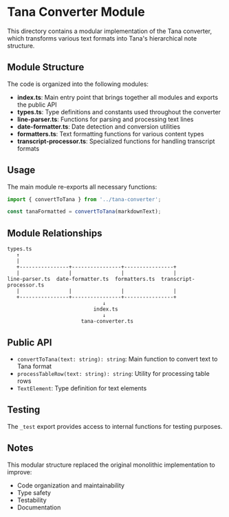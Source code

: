 # Tana Converter Module

This directory contains a modular implementation of the Tana converter, which transforms various text formats into Tana's hierarchical note structure.

## Module Structure

The code is organized into the following modules:

- **index.ts**: Main entry point that brings together all modules and exports the public API
- **types.ts**: Type definitions and constants used throughout the converter
- **line-parser.ts**: Functions for parsing and processing text lines
- **date-formatter.ts**: Date detection and conversion utilities
- **formatters.ts**: Text formatting functions for various content types
- **transcript-processor.ts**: Specialized functions for handling transcript formats

## Usage

The main module re-exports all necessary functions:

```typescript
import { convertToTana } from '../tana-converter';

const tanaFormatted = convertToTana(markdownText);
```

## Module Relationships

```
types.ts
   ↑
   |
   +----------------+----------------+----------------+
   |                |                |                |
line-parser.ts  date-formatter.ts  formatters.ts  transcript-processor.ts
   |                |                |                |
   +----------------+----------------+----------------+
                               ↓
                            index.ts
                               ↓
                        tana-converter.ts
```

## Public API

- `convertToTana(text: string): string`: Main function to convert text to Tana format
- `processTableRow(text: string): string`: Utility for processing table rows
- `TextElement`: Type definition for text elements

## Testing

The `_test` export provides access to internal functions for testing purposes.

## Notes

This modular structure replaced the original monolithic implementation to improve:
- Code organization and maintainability
- Type safety
- Testability
- Documentation 